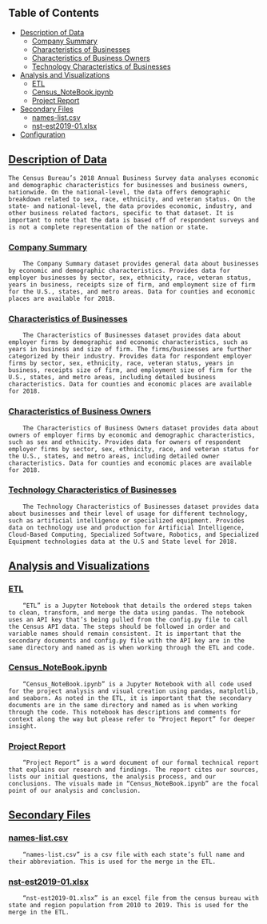 ## Table of Contents
- [Description of Data](#Description_of_Data)
    - [Company Summary](#Company_Summary)
    - [Characteristics of Businesses](#Characteristics_of_Businesses)
    - [Characteristics of Business Owners](#Characteristics_of_Business_Owners)
    - [Technology Characteristics of Businesses](#Technology_Characteristics_of_Businesses)
- [Analysis and Visualizations](#Analysis_and_Visualizations)
    - [ETL](#ETL)
    - [Census_NoteBook.ipynb](#Code)
    - [Project Report](#Project_Report)
- [Secondary Files](#Secondary_Files)
    - [names-list.csv](#file_1)
    - [nst-est2019-01.xlsx](#file_2)
- [Configuration](#Configuration)

## [Description of Data](#Description_of_Data)
    The Census Bureau’s 2018 Annual Business Survey data analyses economic and demographic characteristics for businesses and business owners, nationwide. On the national-level, the data offers demographic breakdown related to sex, race, ethnicity, and veteran status. On the state- and national-level, the data provides economic, industry, and other business related factors, specific to that dataset. It is important to note that the data is based off of respondent surveys and is not a complete representation of the nation or state.  

### [Company Summary](#Company_Summary)
        The Company Summary dataset provides general data about businesses by economic and demographic characteristics. Provides data for employer businesses by sector, sex, ethnicity, race, veteran status, years in business, receipts size of firm, and employment size of firm for the U.S., states, and metro areas. Data for counties and economic places are available for 2018.

### [Characteristics of Businesses](#Characteristics_of_Businesses)
        The Characteristics of Businesses dataset provides data about employer firms by demographic and economic characteristics, such as years in business and size of firm. The firms/businesses are further categorized by their industry. Provides data for respondent employer firms by sector, sex, ethnicity, race, veteran status, years in business, receipts size of firm, and employment size of firm for the U.S., states, and metro areas, including detailed business characteristics. Data for counties and economic places are available for 2018.

### [Characteristics of Business Owners](#Characteristics_of_Business_Owners)
        The Characteristics of Business Owners dataset provides data about owners of employer firms by economic and demographic characteristics, such as sex and ethnicity. Provides data for owners of respondent employer firms by sector, sex, ethnicity, race, and veteran status for the U.S., states, and metro areas, including detailed owner characteristics. Data for counties and economic places are available for 2018.

### [Technology Characteristics of Businesses](#Technology_Characteristics_of_Businesses)
        The Technology Characteristics of Businesses dataset provides data about businesses and their level of usage for different technology, such as artificial intelligence or specialized equipment. Provides data on technology use and production for Artificial Intelligence, Cloud-Based Computing, Specialized Software, Robotics, and Specialized Equipment technologies data at the U.S and State level for 2018.


## [Analysis and Visualizations](#Analysis_and_Visualizations)
### [ETL](#ETL)
        “ETL” is a Jupyter Notebook that details the ordered steps taken to clean, transform, and merge the data using pandas. The notebook uses an API key that’s being pulled from the config.py file to call the Census API data. The steps should be followed in order and variable names should remain consistent. It is important that the secondary documents and config.py file with the API key are in the same directory and named as is when working through the ETL and code.

### [Census_NoteBook.ipynb](#Code)
        “Census_NoteBook.ipynb” is a Jupyter Notebook with all code used for the project analysis and visual creation using pandas, matplotlib, and seaborn. As noted in the ETL, it is important that the secondary documents are in the same directory and named as is when working through the code. This notebook has descriptions and comments for context along the way but please refer to “Project Report” for deeper insight.

### [Project Report](#Project_Report)
        “Project Report” is a word document of our formal technical report that explains our research and findings. The report cites our sources, lists our initial questions, the analysis process, and our conclusions. The visuals made in “Census_NoteBook.ipynb” are the focal point of our analysis and conclusion. 


## [Secondary Files](#Secondary_Files)

### [names-list.csv](#file_1)
        “names-list.csv” is a csv file with each state’s full name and their abbreviation. This is used for the merge in the ETL.

### [nst-est2019-01.xlsx](#file_2)
        “nst-est2019-01.xlsx” is an excel file from the census bureau with state and region population from 2010 to 2019. This is used for the merge in the ETL.